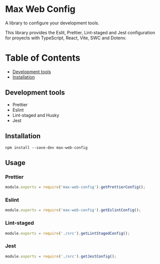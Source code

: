 # Max Web Config

A library to configure your development tools.

This library provides the Eslit, Prettier, Lint-staged and Jest configuration for proyects with
TypeScript, React, Vite, SWC and Dotenv.

# Table of Contents

- [Development tools](#development-tools)
- [Installation](#installation)

## Development tools

- Prettier
- Eslint
- Lint-staged and Husky
- Jest

## Installation

```
npm install --save-dev max-web-config
```

## Usage

### Prettier

```js
module.exports = require('max-web-config').getPrettierConfig();
```

### Eslint

```js
module.exports = require('max-web-config').getEslintConfig();
```

### Lint-staged

```js
module.exports = require('./src').getLintStagedConfig();
```

### Jest

```js
module.exports = require('./src').getJestConfig();
```
